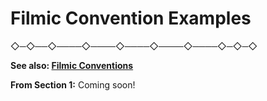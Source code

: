 # Filmic Convention Examples


 ◇─◇──◇────◇────◇────◇────◇────◇─◇─◇
<br>

**See also: [Filmic Conventions](02d_filmicConventions)**

**From Section 1:**
Coming soon!
